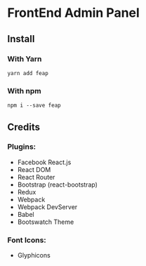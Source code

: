 # FrontEnd Admin Panel

## Install

### With Yarn
`yarn add feap`

### With npm
`npm i --save feap`

## Credits 
### Plugins:
* Facebook React.js
* React DOM
* React Router
* Bootstrap (react-bootstrap)
* Redux
* Webpack
* Webpack DevServer
* Babel
* Bootswatch Theme

### Font Icons:
* Glyphicons
